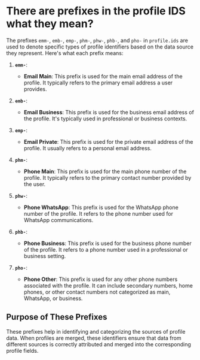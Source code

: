 # There are prefixes in the profile IDS what they mean?

The prefixes `emm-`, `emb-`, `emp-`, `phm-`, `phw-`, `phb-`, and `pho-` in `profile.ids` are used to denote specific types of
profile identifiers based on the data source they represent. Here's what each prefix means:

1. **`emm-`**:
    - **Email Main**: This prefix is used for the main email address of the profile. It typically refers to the primary
      email address a user provides.

2. **`emb-`**:
    - **Email Business**: This prefix is used for the business email address of the profile. It's typically used in
      professional or business contexts.

3. **`emp-`**:
    - **Email Private**: This prefix is used for the private email address of the profile. It usually refers to a
      personal email address.

4. **`phm-`**:
    - **Phone Main**: This prefix is used for the main phone number of the profile. It typically refers to the primary
      contact number provided by the user.

5. **`phw-`**:
    - **Phone WhatsApp**: This prefix is used for the WhatsApp phone number of the profile. It refers to the phone
      number used for WhatsApp communications.

6. **`phb-`**:
    - **Phone Business**: This prefix is used for the business phone number of the profile. It refers to a phone number
      used in a professional or business setting.

7. **`pho-`**:
    - **Phone Other**: This prefix is used for any other phone numbers associated with the profile. It can include
      secondary numbers, home phones, or other contact numbers not categorized as main, WhatsApp, or business.

## Purpose of These Prefixes

These prefixes help in identifying and categorizing the sources of profile data. When profiles are merged, these
identifiers ensure that data from different sources is correctly attributed and merged into the corresponding profile
fields.